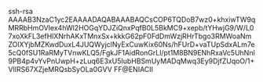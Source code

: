 ssh-rsa AAAAB3NzaC1yc2EAAAADAQABAAABAQCsCOP6TQDoB7wz0+khxiwTW9qMRRbHmOVIex4hWl2HOGqYDJZiQnxPqfB0L5BkMC9+xepb/tYHwjG9/W/L07xoXkFL3efHlXNrhAKxTMnxSx+kkkG62pF0FdDmWzjRHrTbgo3RMWoaNmZOlXYjbMZKwdDuxL4JUQWyjclNyExCuwKix60Ns/hFUrD+vaTUpSdxALm7e5cQ0fSU1RaRMyTVnwKLQ5/FgkJF1AidRonGrLl/pt1M8BN9ENhRxaVc5UhNnl9PB4p4vYvPnUwpH+zLuq6E3xU5IubHBSmUyMADqMwq3Ey9DjfZUqoO/1+VlIRS67XZjeMRQsbSyOLa0GVV FF@ENIACII

